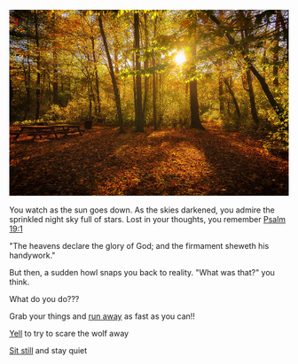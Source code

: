 ![Sunset Forest](../../../assets/sunset-forest.jpg)

You watch as the sun goes down. As the skies darkened, you admire the sprinkled night sky full of stars.
Lost in your thoughts, you remember [Psalm 19:1](https://www.kingjamesbibleonline.org/Psalms-19-1/)

"The heavens declare the glory of God; and the firmament sheweth his handywork."

But then, a sudden howl snaps you back to reality.
"What was that?" you think.

What do you do???

Grab your things and [run away](./run.md) as fast as you can!!

[Yell](./yell.md) to try to scare the wolf away

[Sit still](./sit-still.md) and stay quiet
